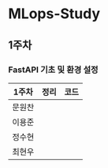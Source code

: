 # MLops-Study 

## 1주차
### FastAPI 기초 및 환경 설정
| 1주차 | 정리 | 코드 |
|:---:|:---:|:---:|
|문원찬| | |
|이용준| | |
|정수현| | |
|최현우| | |
